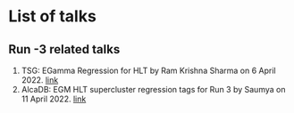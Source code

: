 # List of talks

## Run -3 related talks

1. TSG: EGamma Regression for HLT by Ram Krishna Sharma on 6 April 2022. [link](https://indico.cern.ch/event/1146319/contributions/4811622/subcontributions/376363/attachments/2422593/4146741/Ram_TSG_EGammaRegression_20220406.pdf)
1. AlcaDB: EGM HLT supercluster regression tags for Run 3 by Saumya on 11 April 2022. [link](https://indico.cern.ch/event/1149147/contributions/4822241/attachments/2425137/4151729/EGM_HLT_RegressionTagsforRun3_AlCaDBmeeting_11April2022.pdf)
